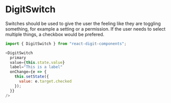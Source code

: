 # DigitSwitch

Switches should be used to give the user the feeling like they are toggling something, for example a setting or a permission. If the user needs to select multiple things, a checkbox would be prefered.

```js
import { DigitSwitch } from "react-digit-components";
```

```js
<DigitSwitch
  primary
  value={this.state.value}
  label="This is a label"
  onChange={e => {
    this.setState({
      value: e.target.checked
    });
  }}
/>
```
